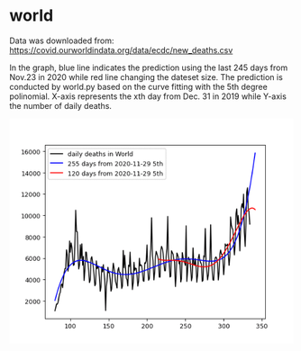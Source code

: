 # world
<meta http-equiv="refresh" content="0" />

Data was downloaded from: https://covid.ourworldindata.org/data/ecdc/new_deaths.csv

In the graph, blue line indicates the prediction using the last 245 days from Nov.23 in 2020 while red line changing the dateset size.
The prediction is conducted by world.py based on the curve fitting with the 5th degree polinomial. X-axis represents the xth day from Dec. 31 in 2019 while Y-axis the number of daily deaths.

<img src='world.gif' height=400 width=600>


